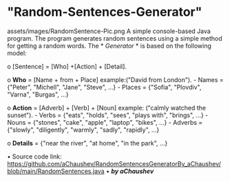 # "Random-Sentences-Generator"
assets/images/RandomSentence-Pic.png
A simple console-based Java program.
The program generates random sentences using a simple method for getting a random words.
The * *Generator* * is based on the following model:

o	[Sentence] = [Who] +[Action] + [Detail].

o	**Who** = [Name + from + Place] example:("David from London").
	- Names = {"Peter", "Michell", "Jane", "Steve", ...}
	- Places = {"Sofia", "Plovdiv", "Varna", "Burgas", ...}
	
o	**Action** = [Adverb] + [Verb] + [Noun] example: ("calmly watched the sunset").
	- Verbs = {"eats", "holds", "sees", "plays with", "brings", ...}
	- Nouns = {"stones", "cake", "apple", "laptop", "bikes", ...}
	- Adverbs = {"slowly", "diligently", "warmly", "sadly", "rapidly", ...}
	
o	**Details** = {"near the river", "at home", "in the park", ...}
	
• Source code link: https://github.com/aChaushev/RandomSentencesGeneratorBy_aChaushev/blob/main/RandomSentences.java
• ***by aChaushev***